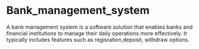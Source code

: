 # Bank_management_system

A bank management system is a software solution that enables banks and financial institutions to manage their daily operations more effectively. 
It typically includes features such as regisration,deposit, withdraw options.
